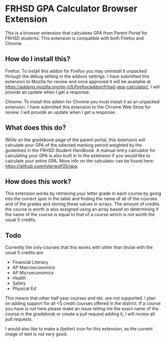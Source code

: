 # FRHSD GPA Calculator Browser Extension
This is a browser extension that calculates GPA from Parent Portal for FRHSD students. This extension is compatible with both Firefox and Chrome.

## How do I install this?
Firefox: To install this addon for Firefox you may uninstall it unpacked through the debug setting in the addons settings. I have submitted this extension to Mozilla for review and once approved it will be available at https://addons.mozilla.org/en-US/firefox/addon/frhsd-gpa-calculator/, I will provide an update when I get a response.

Chrome: To install this addon for Chrome you must install it as an unpacked extension. I have submitted this extension to the Chrome Web Store for review. I will provide an update when I get a response.

## What does this do?
While on the gradebook page of the parent portal, this extension will calculate your GPA of the selected marking period weighted by the guidelines in the FRHSD Student Handbook. A manual entry calculator for calculating your GPA is also built in to the extension if you would like to calculate your entire GPA. More info on the calculator can be found here: https://github.com/tylerwolf35/gpa.

## How does this work?
This extension works by retrieving your letter grade in each course by going into the correct spot in the table and finding the name of all of the courses and of the grades and storing these values in arrays. The amount of credits the course is worth is also assigned using an array based on determining if the name of the course is equal to that of a course which is not worth the usual 5 credits.

## Todo
Currently the only courses that this works with other than those with the usual 5 credits are:
* Financial Literacy
* AP Macroeconomics
* AP Microeconomics
* Health
* Safety
* Physical Ed

This means that other half year courses and etc. are not supported. I plan on adding support for all <5 credit courses offered in the district. If a course you have is not here please make an issue telling me the exact name of the course in the gradebook or create a pull request adding it, I will review all pull requests.

I would also like to make a (better) icon for this extension, as the current image of text is not very good.
